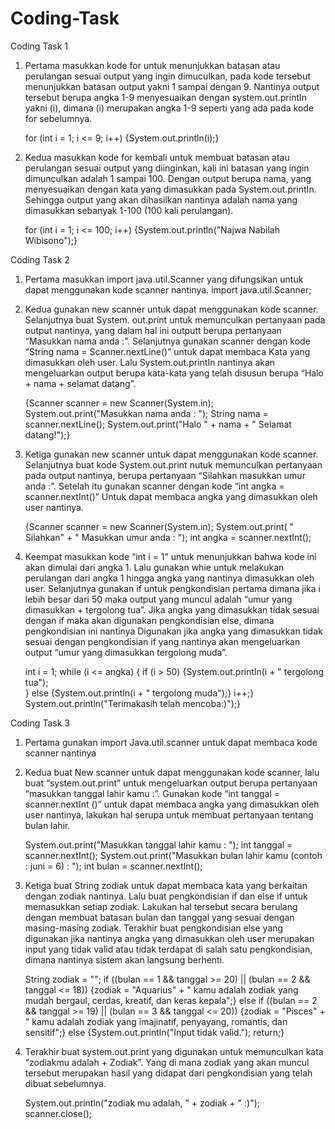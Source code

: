 # Coding-Task
Coding Task 1
1. Pertama masukkan kode for untuk menunjukkan batasan atau perulangan  sesuai output yang ingin dimuculkan, pada kode tersebut menunjukkan batasan output yakni 1 sampai dengan  9. Nantinya output tersebut berupa angka 1-9 menyesuaikan dengan system.out.printIn yakni (i), dimana (i) merupakan angka 1-9 seperti yang ada pada kode for sebelumnya.

   for (int i = 1; i <= 9; i++) {System.out.println(i);}

2. Kedua masukkan kode for kembali untuk membuat batasan atau perulangan sesuai output yang diinginkan, kali ini batasan yang ingin dimunculkan adalah 1 sampai 100. Dengan output berupa nama, yang menyesuaikan dengan kata yang dimasukkan pada System.out.printIn. Sehingga output yang akan dihasilkan nantinya adalah nama yang dimasukkan sebanyak 1-100 (100 kali perulangan). 

   for (int i = 1; i <= 100; i++) {System.out.println("Najwa Nabilah Wibisono");}

Coding Task 2
1. Pertama masukkan import java.util.Scanner yang difungsikan untuk dapat menggunakan kode scanner nantinya.
   import java.util.Scanner;
2. Kedua gunakan new scanner untuk dapat menggunakan kode scanner. Selanjutnya buat System. out.print untuk memunculkan pertanyaan  pada output nantinya, yang dalam hal ini outputt berupa pertanyaan “Masukkan nama anda :”. Selanjutnya gunakan scanner dengan kode “String nama = Scanner.nextLine()” untuk dapat membaca Kata yang dimasukkan oleh user. Lalu System.out.printIn nantinya akan mengeluarkan output berupa kata-kata yang telah disusun berupa “Halo + nama + selamat datang”. 

     {Scanner scanner = new Scanner(System.in);
        System.out.print("Masukkan nama anda : ");
        String nama = scanner.nextLine();
        System.out.print("Halo " + nama + " Selamat datang!");} 
   
3. Ketiga gunakan new scanner untuk dapat menggunakan kode scanner. Selanjutnya buat kode System.out.print nutuk memunculkan pertanyaan pada output nantinya, berupa pertanyaan “Silahkan masukkan umur anda :”.  Setelah itu gunakan scanner dengan kode “int angka = scanner.nextInt()” Untuk dapat membaca angka yang dimasukkan oleh user nantinya. 

   {Scanner scanner = new Scanner(System.in);
      System.out.print(
           " Silahkan" +
           " Masukkan umur anda : ");
     int angka = scanner.nextInt();
   
4. Keempat masukkan kode “int i = 1” untuk menunjukkan bahwa kode ini akan dimulai dari angka 1. Lalu gunakan whie untuk melakukan perulangan dari angka 1 hingga angka yang nantinya dimasukkan oleh user. Selanjutnya gunakan if untuk pengkondisian pertama dimana jika i lebih besar dari 50 maka output yang muncul adalah “umur yang dimasukkan + tergolong tua”. Jika angka yang dimasukkan tidak sesuai dengan if maka akan digunakan pengkondisian else, dimana pengkondisian ini nantinya Digunakan jika angka yang dimasukkan tidak sesuai dengan pengkondisian if yang nantinya akan mengeluarkan output “umur yang dimasukkan tergolong muda”.

   int i = 1;
   while (i <= angka) {
       if (i > 50) {System.out.println(i + " tergolong tua");\
       } else {System.out.println(i + " tergolong muda");}
       i++;}
   System.out.println("Terimakasih telah mencoba:)");}

Coding Task 3
1. Pertama gunakan import Java.util.scanner untuk dapat membaca kode scanner nantinya
2. Kedua buat New scanner untuk dapat menggunakan kode scanner, lalu buat “system.out.print” untuk mengeluarkan output berupa pertanyaan “masukkan tanggal lahir kamu :”. Gunakan kode “int tanggal = scanner.nextInt ()” untuk dapat membaca angka yang dimasukkan oleh user nantinya, lakukan hal serupa untuk membuat pertanyaan tentang bulan lahir.

   System.out.print("Masukkan tanggal lahir kamu : ");
     int tanggal = scanner.nextInt();
   System.out.print("Masukkan bulan lahir kamu (contoh : juni = 6) : ");
     int bulan = scanner.nextInt();

3. Ketiga buat String zodiak untuk dapat membaca kata yang berkaitan dengan zodiak nantinya. Lalu buat pengkondisian if  dan else if untuk memasukkan setiap zodiak.  Lakukan hal tersebut secara berulang dengan membuat batasan bulan dan tanggal yang sesuai dengan masing-masing zodiak.  Terakhir buat pengkondisian else yang digunakan jika nantinya angka yang dimasukkan oleh user merupakan input yang tidak valid atau tidak terdapat di salah satu pengkondisian, dimana nantinya sistem akan langsung berhenti.
   
     String zodiak = "";
     if ((bulan == 1 && tanggal >= 20) || (bulan == 2 && tanggal <= 18)) {zodiak = "Aquarius" + " kamu adalah zodiak yang 
     mudah bergaul, cerdas, kreatif, dan keras kepala";} 
     else if ((bulan == 2 && tanggal >= 19) || (bulan == 3 && tanggal <= 20)) {zodiak = "Pisces" + " kamu adalah zodiak yang 
     imajinatif, penyayang, romantis, dan sensitif";}
     else {System.out.println("Input tidak valid.");
     return;}

4. Terakhir buat system.out.print yang digunakan untuk memunculkan kata “zodiakmu adalah + Zodiak”. Yang di mana zodiak yang akan muncul tersebut merupakan hasil yang didapat dari pengkondisian yang telah dibuat sebelumnya.
   
   System.out.println("zodiak mu adalah, " + zodiak + " :)");
   scanner.close();

